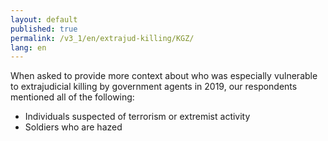 ```yaml
---
layout: default
published: true
permalink: /v3_1/en/extrajud-killing/KGZ/
lang: en
---
```

When asked to provide more context about who was especially vulnerable to extrajudicial killing by government agents in 2019, our respondents mentioned all of the following:   

- Individuals suspected of terrorism or extremist activity 
- Soldiers who are hazed